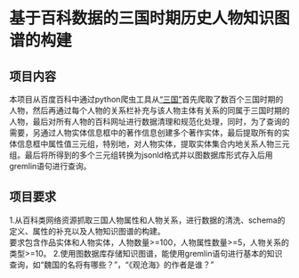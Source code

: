 # 基于百科数据的三国时期历史人物知识图谱的构建
## 项目内容  
本项目从百度百科中通过python爬虫工具从[“三国”](https://baike.baidu.com/item/%E4%B8%89%E5%9B%BD/5428)首先爬取了数百个三国时期的人物，然后再通过每个人物的关系栏补充与该人物主体有关系的同属于三国时期的人物，最后对所有人物的百科网址进行数据清理和规范化处理，同时，为了查询的需要，另通过人物实体信息框中的著作信息创建多个著作实体，最后提取所有的实体信息框中属性值三元组，特别地，对人物实体，提取实体集合内地关系人物三元组。最后将所得到的多个三元组转换为jsonld格式并以图数据库形式存入后用gremlin语句进行查询。
## 项目要求
1.从百科类网络资源抓取三国人物属性和人物关系，进行数据的清洗、schema的定义、属性的补充以及人物知识图谱的构建。  
要求包含作品实体和人物实体，人物数量>=100，人物属性数量>=5，人物关系的类型>=10。
2.使用图数据库存储知识图谱，能使用gremlin语句进行基本的知识查询，如“魏国的名将有哪些？”，“《观沧海》的作者是谁？”
